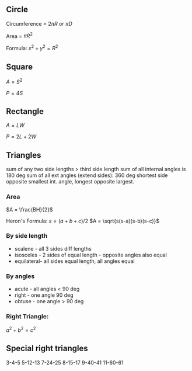 
## Circle
Circumference = $2\pi R$ or $\pi D$

Area = $\pi R^2$

Formula: $x^2 + y^2 = R^2$

## Square

$A = S^2$

$P = 4S$

## Rectangle

$A = L W$

$P = 2L + 2W$

## Triangles

sum of any two side lengths > third side length
sum of all internal angles is 180 deg
sum of all ext angles (extend sides): 360 deg
shortest side opposite smallest int. angle, longest opposite largest.

### Area

$A = \frac{BH}{2}$

Heron's Formula:
$s=(a+b+c)/2$
$A = \sqrt{s(s-a)(s-b)(s-c)}$




### By side length
- scalene - all 3 sides diff lengths
- isosceles - 2 sides of equal length - opposite angles also equal
- equilateral- all sides equal length, all angles equal

### By angles
- acute - all angles < 90 deg
- right - one angle 90 deg
- obtuse - one angle > 90 deg

### Right Triangle:
$a^2 + b^2 = c^2$



## Special right triangles
3-4-5
5-12-13
7-24-25
8-15-17
9-40-41
11-60-61







